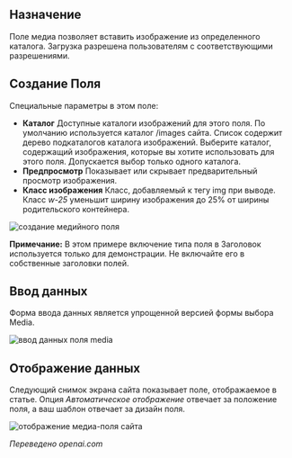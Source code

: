 <!-- Filename: J3.x:Adding_custom_fields/Media_Field / Display title: Медиа поле -->

## Назначение

Поле медиа позволяет вставить изображение из определенного каталога. Загрузка разрешена пользователям с соответствующими разрешениями.


## Создание Поля

Специальные параметры в этом поле:

- **Каталог** Доступные каталоги изображений для этого поля. По умолчанию используется каталог /images сайта. Список содержит дерево подкаталогов каталога изображений. Выберите каталог, содержащий изображения, которые вы хотите использовать для этого поля. Допускается выбор только одного каталога.
- **Предпросмотр** Показывает или скрывает предварительный просмотр изображения.
- **Класс изображения** Класс, добавляемый к тегу img при выводе. Класс *w-25* уменьшит ширину изображения до 25% от ширины родительского контейнера.

![создание медийного поля](../../../en/images/fields/fields-media-edit.png)

**Примечание:** В этом примере включение типа поля в Заголовок используется только для демонстрации. Не включайте его в собственные заголовки полей.

## Ввод данных

Форма ввода данных является упрощенной версией формы выбора Media.

![ввод данных поля media](../../../en/images/fields/fields-media-data-entry.png)


## Отображение данных

Следующий снимок экрана сайта показывает поле, отображаемое в статье. Опция *Автоматическое отображение* отвечает за положение поля, а ваш шаблон отвечает за дизайн поля.

![отображение медиа-поля сайта](../../../en/images/fields/fields-media-site.png)

*Переведено openai.com*


